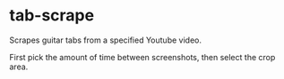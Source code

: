 # tab-scrape
Scrapes guitar tabs from a specified Youtube video.

First pick the amount of time between screenshots, then select the crop area.
